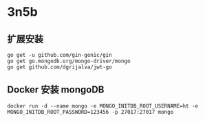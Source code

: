 # 3n5b


## 扩展安装
```shell
go get -u github.com/gin-gonic/gin
go get go.mongodb.org/mongo-driver/mongo
go get github.com/dgrijalva/jwt-go
```

## Docker 安装 mongoDB
```shell
docker run -d --name mongo -e MONGO_INITDB_ROOT_USERNAME=ht -e MONGO_INITDB_ROOT_PASSWORD=123456 -p 27017:27017 mongo
```
